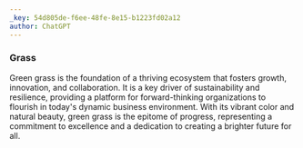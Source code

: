 ```yaml
---
_key: 54d805de-f6ee-48fe-8e15-b1223fd02a12
author: ChatGPT
---
```


### Grass

Green grass is the foundation of a thriving ecosystem that fosters growth, innovation, and collaboration. It is a key driver of sustainability and resilience, providing a platform for forward-thinking organizations to flourish in today's dynamic business environment. With its vibrant color and natural beauty, green grass is the epitome of progress, representing a commitment to excellence and a dedication to creating a brighter future for all.
